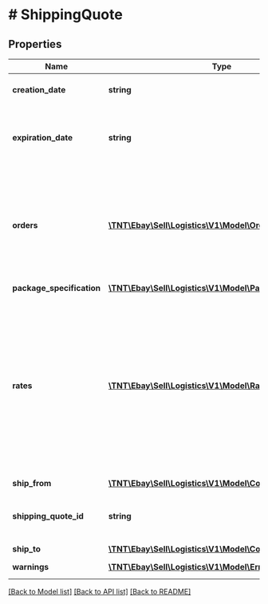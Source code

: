 # # ShippingQuote

## Properties

Name | Type | Description | Notes
------------ | ------------- | ------------- | -------------
**creation_date** | **string** | The date and time this quote was created, expressed as an ISO 8601 UTC string. | [optional]
**expiration_date** | **string** | The last date and time that this quote will be honored, expressed as an ISO 8601 UTC string. After this time the quote expires and the expressed rates can no longer be purchased. | [optional]
**orders** | [**\TNT\Ebay\Sell\Logistics\V1\Model\Order[]**](Order.md) | This list value is optionally assigned by the seller. When present, each element in the returned list contains seller-assigned information about an order (such as an order number). Because a package can contain all or part of one or more orders, this field provides a way for sellers to identify the packages that contain specific orders. | [optional]
**package_specification** | [**\TNT\Ebay\Sell\Logistics\V1\Model\PackageSpecification**](PackageSpecification.md) |  | [optional]
**rates** | [**\TNT\Ebay\Sell\Logistics\V1\Model\Rate[]**](Rate.md) | A list of &lt;i&gt;rates&lt;/i&gt; where each rate, as identified by a &lt;b&gt;rateId&lt;/b&gt;, contains information about a specific shipping service offered by a carrier.  Rates include shipping carrier and service, the to and from locations, the pickup and delivery windows, the seller&#39;s shipping parameters, the service constraints, and the cost for the base service and a list of additional shipping options.  &lt;br&gt;&lt;br&gt;Each rate offered is supported by a label service where you can purchase the rate, and associated shipping label, via a call to &lt;b&gt;createFromShippingQuote&lt;/b&gt;. | [optional]
**ship_from** | [**\TNT\Ebay\Sell\Logistics\V1\Model\Contact**](Contact.md) |  | [optional]
**shipping_quote_id** | **string** | The unique eBay-assigned ID for this shipping quote. The value of this field is associated with a specific package, based on its origin, destination, and size. | [optional]
**ship_to** | [**\TNT\Ebay\Sell\Logistics\V1\Model\Contact**](Contact.md) |  | [optional]
**warnings** | [**\TNT\Ebay\Sell\Logistics\V1\Model\Error[]**](Error.md) | A list of any warnings triggered by the request. | [optional]

[[Back to Model list]](../../README.md#models) [[Back to API list]](../../README.md#endpoints) [[Back to README]](../../README.md)

